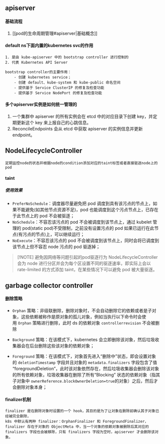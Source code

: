 ## apiserver

#### 基础流程
1. [[pod的生命周期管理#apiserver|基础概念]]  

#### default ns下面内置的kubernetes svc的作用
	1. 是由 kube-apiserver 中的 bootstrap controller 进行控制的
	2. 代表 Kubernetes API Server

	bootstrap controller的主要作用：
		- 创建 kubernetes service；
		- 创建 default、kube-system 和 kube-public 命名空间
		- 提供基于 Service ClusterIP 的修复及检查功能
		- 提供基于 Service NodePort 的修复及检查功能

#### 多个apiserver实例是如何统一管理的
1. 一个集群中 apiserver 的所有实例会在 etcd 中的对应目录下创建 key，并定期更新这个 key 来上报自己的心跳信息。
2. ReconcileEndpoints 会从 etcd 中获取 apiserver 的实例信息并更新 endpoint。

## NodeLifecycleController
	定期监控node的状态并根据node的condition添加对应的taint标签或者直接驱逐node上的pod
#### taint
##### 使用效果
- `PreferNoSchedule`：调度器尽量避免把 pod 调度到具有该污点的节点上，如果不能避免(如其他节点资源不足)，pod 也能调度到这个污点节点上，已存在于此节点上的 pod 不会被驱逐；
- `NoSchedule`：不容忍该污点的 pod 不会被调度到该节点上，通过 kubelet 管理的 pod(static pod)不受限制，之前没有设置污点的 pod 如果已运行在此节点(有污点的节点)上，可以继续运行；
- `NoExecute`：不容忍该污点的 pod 不会被调度到该节点上，同时会将已调度到该节点上但不容忍 node 污点的 pod 驱逐掉；


> [!NOTE] 避免因网络等问题引起的pod驱逐行为
>  NodeLifecycleController 会为 node 进行分区并会为每个区设置不同的驱逐速率，即实际上会以 rate-limited 的方式添加 taint，在某些情况下可以避免 pod 被大量驱逐。

## garbage collector controller
#### 删除策略
- `Orphan` 策略：非级联删除，删除对象时，不会自动删除它的依赖或者是子对象，这些依赖被称作是原对象的孤儿对象，例如当执行以下命令时会使用 `Orphan` 策略进行删除，此时 ds 的依赖对象 `controllerrevision` 不会被删除

- `Background` 策略：在该模式下，kubernetes 会立即删除该对象，然后垃圾收集器会在后台删除这些该对象的依赖对象；

- `Foreground` 策略：在该模式下，对象首先进入“删除中”状态，即会设置对象的 `deletionTimestamp` 字段并且对象的 `metadata.finalizers` 字段包含了值 “foregroundDeletion”，此时该对象依然存在，然后垃圾收集器会删除该对象的所有依赖对象，垃圾收集器在删除了所有“Blocking” 状态的依赖对象（指其子对象中 `ownerReference.blockOwnerDeletion=true`的对象）之后，然后才会删除对象本身；

#### finalizer机制
	finalizer 是在删除对象时设置的一个 hook，其目的是为了让对象在删除前确认其子对象已经被完全删除，
	k8s 中默认有两种 finalizer：OrphanFinalizer 和 ForegroundFinalizer，finalizer 存在于对象的 ObjectMeta 中，当一个对象的依赖对象被删除后其对应的 finalizers 字段也会被移除，只有 finalizers 字段为空时，apiserver 才会删除该对象。